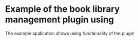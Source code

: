 # **Example of the book library management plugin using**

The example application shows using functionality of the plugin

